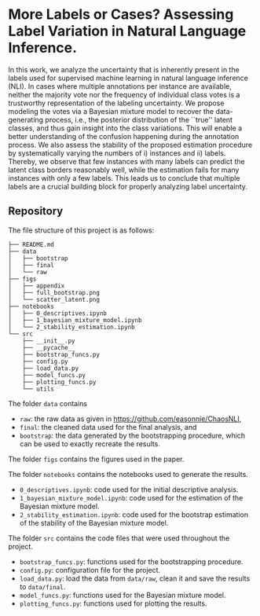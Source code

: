 # More Labels or Cases? Assessing Label Variation in Natural Language Inference.

In this work, we analyze the uncertainty that is inherently present in the labels used for supervised machine learning in natural language inference (NLI). In cases where multiple annotations per instance are available, neither the majority vote nor the frequency of individual class votes is a trustworthy representation of the labeling uncertainty. 
We propose modeling the votes via a Bayesian mixture model to recover the data-generating process, i.e., the posterior distribution of the ``true'' latent classes, and thus gain insight into the class variations. This will enable a better understanding of the confusion happening during the annotation process. We also assess the stability of the proposed estimation procedure by systematically varying the numbers of i) instances and ii) labels. Thereby, we observe that few instances with many labels can predict the latent class borders reasonably well, while the estimation fails for many instances with only a few labels. This leads us to conclude that multiple labels are a crucial building block for properly analyzing label uncertainty.

## Repository

The file structure of this project is as follows:

```
├── README.md
├── data
│   ├── bootstrap
│   ├── final
│   └── raw
├── figs
│   ├── appendix
│   ├── full_bootstrap.png
│   └── scatter_latent.png
├── notebooks
│   ├── 0_descriptives.ipynb
│   ├── 1_bayesian_mixture_model.ipynb
│   └── 2_stability_estimation.ipynb
└── src
    ├── __init__.py
    ├── __pycache__
    ├── bootstrap_funcs.py
    ├── config.py
    ├── load_data.py
    ├── model_funcs.py
    ├── plotting_funcs.py
    └── utils
```

The folder `data` contains 
- `raw`: the raw data as given in https://github.com/easonnie/ChaosNLI, 
- `final`: the cleaned data used for the final analysis, and 
- `bootstrap`: the data generated by the bootstrapping procedure, which can be used to exactly recreate the results. 

The folder `figs` contains the figures used in the paper.

The folder `notebooks` contains the notebooks used to generate the results.
- `0_descriptives.ipynb`: code used for the initial descriptive analysis.
- `1_bayesian_mixture_model.ipynb`: code used for the estimation of the Bayesian mixture model.
- `2_stability_estimation.ipynb`: code used for the bootstrap estimation of the stability of the Bayesian mixture model.

The folder `src` contains the code files that were used throughout the project.
- `bootstrap_funcs.py`: functions used for the bootstrapping procedure.
- `config.py`: configuration file for the project.
- `load_data.py`: load the data from `data/raw`, clean it and save the results to `data/final`.
- `model_funcs.py`: functions used for the Bayesian mixture model.
- `plotting_funcs.py`: functions used for plotting the results.


